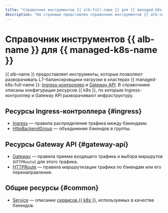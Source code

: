 ```yaml
---
title: "Справочник инструментов {{ alb-full-name }} для {{ managed-k8s-full-name }}"
description: "На странице представлен справочник инструментов {{ alb-name }} для {{ managed-k8s-name }}."
---
```


# Справочник инструментов {{ alb-name }} для {{ managed-k8s-name }}



{{ alb-name }} предоставляет инструменты, которые позволяют разворачивать L7-балансировщики нагрузки в кластерах {{ managed-k8s-full-name }}: [Ingress-контроллер](../tools/k8s-ingress-controller/index.md) и [Gateway API](../tools/k8s-gateway-api/index.md). В справочнике описаны конфигурации ресурсов {{ k8s }}, по которым Ingress-контроллер и Gateway API разворачивают инфраструктуру.




## Ресурсы Ingress-контроллера {#ingress}

* [Ingress](ingress.md) — правила распределения трафика между бэкендами.
* [HttpBackendGroup](http-backend-group.md) — объединение бэкендов в группы.

## Ресурсы Gateway API {#gateway-api}

* [Gateway](gateway.md) — правила приема входящего трафика и выбора маршрутов (`HTTPRoute`) для этого трафика.
* [HTTPRoute](http-route.md) — правила маршрутизации трафика по бэкендам или его перенаправления.

## Общие ресурсы {#common}

* [Service](service.md) — описание [сервисов {{ k8s }}](../../managed-kubernetes/concepts/index.md#service), используемых в качестве бэкендов.


